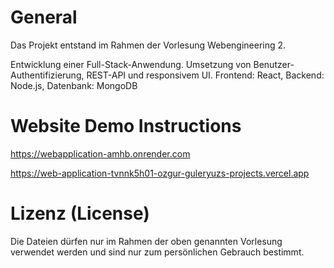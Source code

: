 # General
Das Projekt entstand im Rahmen der Vorlesung Webengineering 2.

Entwicklung einer Full-Stack-Anwendung.
Umsetzung von Benutzer-Authentifizierung, REST-API und responsivem UI.
Frontend: React, Backend: Node.js, Datenbank: MongoDB

# Website Demo Instructions

https://webapplication-amhb.onrender.com

https://web-application-tvnnk5h01-ozgur-guleryuzs-projects.vercel.app


# Lizenz (License)
Die Dateien dürfen nur im Rahmen der oben genannten Vorlesung verwendet werden und sind nur zum persönlichen Gebrauch bestimmt.
